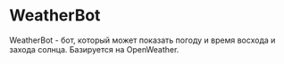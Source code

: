 # WeatherBot

WeatherBot - бот, который может показать погоду и время восхода и захода солнца. Базируется на OpenWeather.
